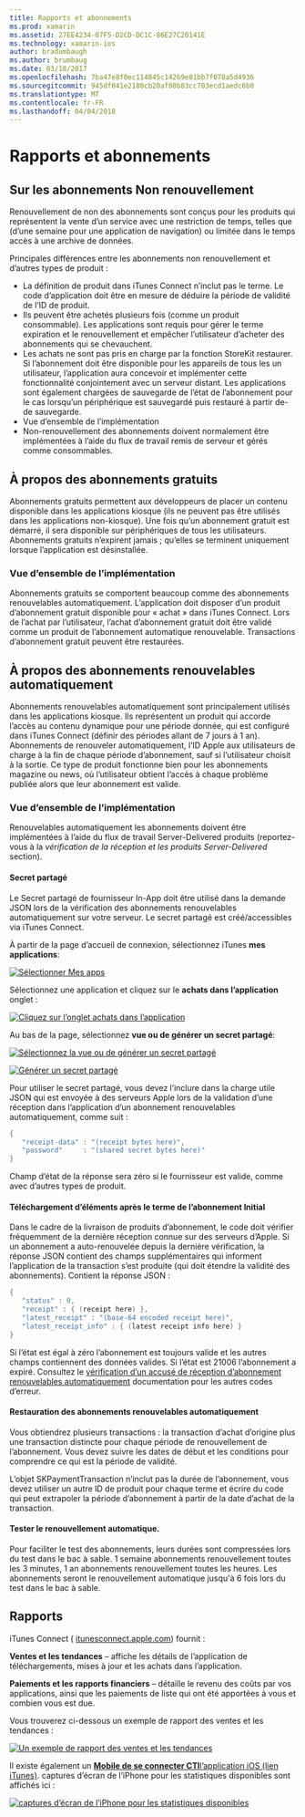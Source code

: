 ```yaml
---
title: Rapports et abonnements
ms.prod: xamarin
ms.assetid: 27EE4234-07F5-D2CD-DC1C-86E27C20141E
ms.technology: xamarin-ios
author: bradumbaugh
ms.author: brumbaug
ms.date: 03/18/2017
ms.openlocfilehash: 7ba47e8f0ec114845c14269e81bb7f078a5d4936
ms.sourcegitcommit: 945df041e2180cb20af08b83cc703ecd1aedc6b0
ms.translationtype: MT
ms.contentlocale: fr-FR
ms.lasthandoff: 04/04/2018
---
```

# <a name="subscriptions-and-reporting"></a>Rapports et abonnements

## <a name="about-non-renewing-subscriptions"></a>Sur les abonnements Non renouvellement

Renouvellement de non des abonnements sont conçus pour les produits qui représentent la vente d’un service avec une restriction de temps, telles que (d’une semaine pour une application de navigation) ou limitée dans le temps accès à une archive de données.   
   
   
   
 Principales différences entre les abonnements non renouvellement et d’autres types de produit :

-  La définition de produit dans iTunes Connect n’inclut pas le terme. Le code d’application doit être en mesure de déduire la période de validité de l’ID de produit. 
-  Ils peuvent être achetés plusieurs fois (comme un produit consommable). Les applications sont requis pour gérer le terme expiration et le renouvellement et empêcher l’utilisateur d’acheter des abonnements qui se chevauchent. 
-  Les achats ne sont pas pris en charge par la fonction StoreKit restaurer. Si l’abonnement doit être disponible pour les appareils de tous les un utilisateur, l’application aura concevoir et implémenter cette fonctionnalité conjointement avec un serveur distant. Les applications sont également chargées de sauvegarde de l’état de l’abonnement pour le cas lorsqu’un périphérique est sauvegardé puis restauré à partir de-de sauvegarde. 
-  Vue d’ensemble de l’implémentation
-  Non-renouvellement des abonnements doivent normalement être implémentées à l’aide du flux de travail remis de serveur et gérés comme consommables. 


## <a name="about-free-subscriptions"></a>À propos des abonnements gratuits

Abonnements gratuits permettent aux développeurs de placer un contenu disponible dans les applications kiosque (ils ne peuvent pas être utilisés dans les applications non-kiosque). Une fois qu’un abonnement gratuit est démarré, il sera disponible sur périphériques de tous les utilisateurs. Abonnements gratuits n’expirent jamais ; qu’elles se terminent uniquement lorsque l’application est désinstallée.

### <a name="implementation-overview"></a>Vue d’ensemble de l’implémentation

Abonnements gratuits se comportent beaucoup comme des abonnements renouvelables automatiquement. L’application doit disposer d’un produit d’abonnement gratuit disponible pour « achat » dans iTunes Connect. Lors de l’achat par l’utilisateur, l’achat d’abonnement gratuit doit être validé comme un produit de l’abonnement automatique renouvelable. Transactions d’abonnement gratuit peuvent être restaurées.


## <a name="about-auto-renewable-subscriptions"></a>À propos des abonnements renouvelables automatiquement

Abonnements renouvelables automatiquement sont principalement utilisés dans les applications kiosque. Ils représentent un produit qui accorde l’accès au contenu dynamique pour une période donnée, qui est configuré dans iTunes Connect (définir des périodes allant de 7 jours à 1 an). Abonnements de renouveler automatiquement, l’ID Apple aux utilisateurs de charge à la fin de chaque période d’abonnement, sauf si l’utilisateur choisit à la sortie. Ce type de produit fonctionne bien pour les abonnements magazine ou news, où l’utilisateur obtient l’accès à chaque problème publiée alors que leur abonnement est valide.

### <a name="implementation-overview"></a>Vue d’ensemble de l’implémentation

Renouvelables automatiquement les abonnements doivent être implémentées à l’aide du flux de travail Server-Delivered produits (reportez-vous à la *vérification de la réception et les produits Server-Delivered* section).

#### <a name="shared-secret"></a>Secret partagé

Le Secret partagé de fournisseur In-App doit être utilisé dans la demande JSON lors de la vérification des abonnements renouvelables automatiquement sur votre serveur. Le secret partagé est créé/accessibles via iTunes Connect.

À partir de la page d’accueil de connexion, sélectionnez iTunes **mes applications**:   
   
 [![](subscriptions-and-reporting-images/image2.png "Sélectionner Mes apps")](subscriptions-and-reporting-images/image2.png#lightbox)  
 
Sélectionnez une application et cliquez sur le **achats dans l’application** onglet :

[![](subscriptions-and-reporting-images/image6.png "Cliquez sur l’onglet achats dans l’application")](subscriptions-and-reporting-images/image6.png#lightbox)

Au bas de la page, sélectionnez **vue ou de générer un secret partagé**:
   
 [![](subscriptions-and-reporting-images/image40.png "Sélectionnez la vue ou de générer un secret partagé")](subscriptions-and-reporting-images/image40.png#lightbox)

 [![](subscriptions-and-reporting-images/image41.png "Générer un secret partagé")](subscriptions-and-reporting-images/image41.png#lightbox)   
   
   
   
 Pour utiliser le secret partagé, vous devez l’inclure dans la charge utile JSON qui est envoyée à des serveurs Apple lors de la validation d’une réception dans l’application d’un abonnement renouvelables automatiquement, comme suit :

```csharp
{
   "receipt-data" : "(receipt bytes here)",
   "password"     : "(shared secret bytes here)"
}
```

Champ d’état de la réponse sera zéro si le fournisseur est valide, comme avec d’autres types de produit.

#### <a name="downloading-items-after-the-initial-subscription-term"></a>Téléchargement d’éléments après le terme de l’abonnement Initial

Dans le cadre de la livraison de produits d’abonnement, le code doit vérifier fréquemment de la dernière réception connue sur des serveurs d’Apple. Si un abonnement a auto-renouvelée depuis la dernière vérification, la réponse JSON contient des champs supplémentaires qui informent l’application de la transaction s’est produite (qui doit étendre la validité des abonnements). Contient la réponse JSON :

```csharp
{
   "status" : 0,
   "receipt" : { (receipt here) },
   "latest_receipt" : "(base-64 encoded receipt here)",
   "latest_receipt_info" : { (latest receipt info here) }
}
```

Si l’état est égal à zéro l’abonnement est toujours valide et les autres champs contiennent des données valides. Si l’état est 21006 l’abonnement a expiré. Consultez le [vérification d’un accusé de réception d’abonnement renouvelables automatiquement](https://developer.apple.com/library/ios/releasenotes/General/ValidateAppStoreReceipt/Chapters/ValidateRemotely.html) documentation pour les autres codes d’erreur.

#### <a name="restoring-auto-renewable-subscriptions"></a>Restauration des abonnements renouvelables automatiquement

Vous obtiendrez plusieurs transactions : la transaction d’achat d’origine plus une transaction distincte pour chaque période de renouvellement de l’abonnement. Vous devez suivre les dates de début et les conditions pour comprendre ce qui est la période de validité.   
   
   
   
 L’objet SKPaymentTransaction n’inclut pas la durée de l’abonnement, vous devez utiliser un autre ID de produit pour chaque terme et écrire du code qui peut extrapoler la période d’abonnement à partir de la date d’achat de la transaction.

#### <a name="testing-auto-renewal"></a>Tester le renouvellement automatique.

Pour faciliter le test des abonnements, leurs durées sont compressées lors du test dans le bac à sable. 1 semaine abonnements renouvellement toutes les 3 minutes, 1 an abonnements renouvellement toutes les heures. Les abonnements seront le renouvellement automatique jusqu'à 6 fois lors du test dans le bac à sable.

## <a name="reporting"></a>Rapports

iTunes Connect ( [itunesconnect.apple.com](http://itunesconnect.apple.com)) fournit :   
   
 **Ventes et les tendances** – affiche les détails de l’application de téléchargements, mises à jour et les achats dans l’application.   
   
 **Paiements et les rapports financiers** – détaille le revenu des coûts par vos applications, ainsi que les paiements de liste qui ont été apportées à vous et combien vous est due.

Vous trouverez ci-dessous un exemple de rapport des ventes et les tendances :   

 [![](subscriptions-and-reporting-images/image42.png "Un exemple de rapport des ventes et les tendances")](subscriptions-and-reporting-images/image42.png#lightbox)   
   
 Il existe également un [ **Mobile de se connecter CTI**l’application iOS (lien iTunes)](http://itunes.apple.com/us/app/itunes-connect-mobile/id376771144?mt=8).
captures d’écran de l’iPhone pour les statistiques disponibles sont affichés ici :   
   
 [![](subscriptions-and-reporting-images/image43.png "captures d’écran de l’iPhone pour les statistiques disponibles")](subscriptions-and-reporting-images/image43.png#lightbox)
